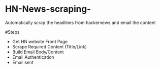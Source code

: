 # HN-News-scraping-
Automatically scrap the headlines from hackernews and email the content 

#Steps
- Get HN website Front Page
- Scrape Required Content (Title/Link)
- Build Email Body/Content
- Email Authentication 
- Email sent 
